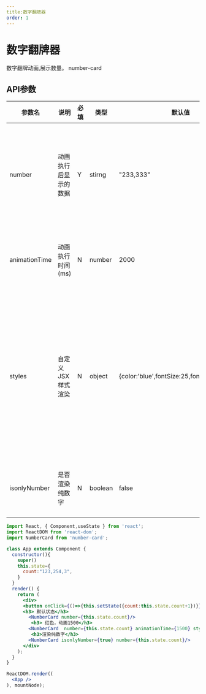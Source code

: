 ```yaml
---
title:数字翻牌器
order: 1
---
```

# 数字翻牌器
数字翻牌动画,展示数量。
number-card
## API参数
| 参数名 | 说明 | 必填 | 类型 | 默认值 | 备注 |
| ------ | ---- | ---- | ---- | ------ | ---- |
|   number  |  动画执行后显示的数据    |    Y  |   stirng   |   "233,333"     |   传入字符串后间隔符号请用英文状态的逗号,隔开   |
| animationTime | 动画执行时间(ms) | N | number | 2000 | 翻牌器从开始到结束后动画时长 |
| styles | 自定义JSX样式渲染 | N | object | {color:'blue',fontSize:25,fontWeight:'bold'} | 请使用JSX的样式,传入的样式会与默认样式合并，冲突时优先使用用户传入的 |
| isonlyNumber | 是否渲染纯数字 |  N | boolean | false | 无任何样式和其他父标签 |
````jsx
import React, { Component,useState } from 'react';
import ReactDOM from 'react-dom';
import NumberCard from 'number-card';

class App extends Component {
  constructor(){
    super()
    this.state={
      count:"123,254,3",
    }
  }
  render() {
    return (
      <div>
      <button onClick={()=>{this.setState({count:this.state.count+1})}}>改变参数</button>
      <h3> 默认状态</h3>
        <NumberCard number={this.state.count}/>
         <h3> 红色，动画1500</h3>
        <NumberCard  number={this.state.count} animationTime={1500} styles={{color:'red'}}/>
         <h3>渲染纯数字</h3>
        <NumberCard isonlyNumber={true} number={this.state.count}/>
      </div>
    );
  }
}

ReactDOM.render((
  <App />
), mountNode);
````
